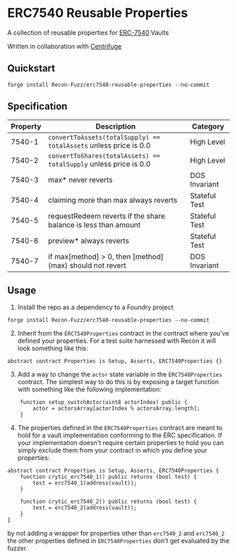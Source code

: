 # ERC7540 Reusable Properties

A collection of reusable properties for [ERC-7540](https://eips.ethereum.org/EIPS/eip-7540) Vaults 

Written in collaboration with [Centrifuge](https://centrifuge.io/)

## Quickstart

```
forge install Recon-Fuzz/erc7540-reusable-properties --no-commit
```

## Specification

| Property | Description | Category |
| --- | --- | --- |
| 7540-1 | `convertToAssets(totalSupply) == totalAssets` unless price is 0.0 | High Level |
| 7540-2 | `convertToShares(totalAssets) == totalSupply` unless price is 0.0 | High Level | 
| 7540-3 | max* never reverts | DOS Invariant | 
| 7540-4 | claiming more than max always reverts | Stateful Test | 
| 7540-5 | requestRedeem reverts if the share balance is less than amount | Stateful Test | 
| 7540-6 | preview* always reverts | Stateful Test |
| 7540-7 | if max[method] > 0, then [method] (max) should not revert | DOS Invariant | 

## Usage

1. Install the repo as a dependency to a Foundry project

```
forge install Recon-Fuzz/erc7540-reusable-properties --no-commit
```

2. Inherit from the `ERC7540Properties` contract in the contract where you've defined your properties. For a test suite harnessed with Recon it will look something like this: 

```solidity
abstract contract Properties is Setup, Asserts, ERC7540Properties {}
```

3. Add a way to change the `actor` state variable in the `ERC7540Properties` contract. The simplest way to do this is by exposing a target function with something like the following implementation: 

```solidity
    function setup_switchActor(uint8 actorIndex) public {
        actor = actorsArray[actorIndex % actorsArray.length];
    }
```

4. The properties defined in the `ERC7540Properties` contract are meant to hold for a vault implementation conforming to the ERC specification. If your implementation doesn't require certain properties to hold you can simply exclude them from your contract in which you define your properties:

```solidity
abstract contract Properties is Setup, Asserts, ERC7540Properties {
    function crytic_erc7540_1() public returns (bool test) {
        test = erc7540_1(address(vault));
    }

    function crytic_erc7540_2() public returns (bool test) {
        test = erc7540_2(address(vault));
    }
}
```

by not adding a wrapper for properties other than `erc7540_2` and `erc7540_2` the other properties defined in `ERC7540Properties` don't get evaluated by the fuzzer.
